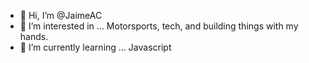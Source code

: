 - 👋 Hi, I’m @JaimeAC
- 👀 I’m interested in ... Motorsports, tech, and building things with my hands. 
- 🌱 I’m currently learning ... Javascript

<!---
Jaymebanko/Jaymebanko is a ✨ special ✨ repository because its `README.md` (this file) appears on your GitHub profile.
You can click the Preview link to take a look at your changes.
--->
